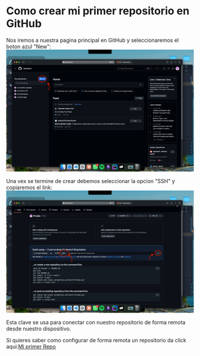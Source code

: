 # Como crear mi primer repositorio en GitHub

Nos iremos a nuestra pagina principal en GitHub y seleccionaremos el boton azul "New":
![alt text](IMAGENES/Imagen3.png)

Una vex se termine de crear debemos seleccionar la opcion "SSH" y copiaremos el link:![alt text](IMAGENES/imagen5.png)

Esta clave se usa para conectar con nuestro repositorio de forma remota desde nuestro dispositivo.

Si quieres saber como configurar de forma remota un repositorio da click aqui:[Mi primer Repo](Primer_Repo.md)
